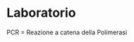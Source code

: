 # Laboratorio

PCR = Reazione a catena della Polimerasi


<!--stackedit_data:
eyJoaXN0b3J5IjpbODc4MzM1Nzg4XX0=
-->